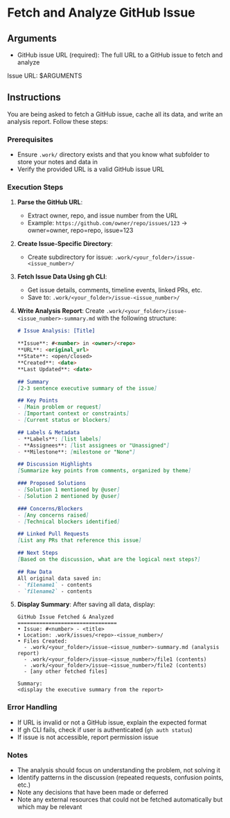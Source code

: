 # Fetch and Analyze GitHub Issue

## Arguments
- GitHub issue URL (required): The full URL to a GitHub issue to fetch and analyze

Issue URL: $ARGUMENTS

## Instructions

You are being asked to fetch a GitHub issue, cache all its data, and write an analysis report. Follow these steps:

### Prerequisites
- Ensure `.work/` directory exists and that you know what subfolder to store your notes and data in
- Verify the provided URL is a valid GitHub issue URL

### Execution Steps

1. **Parse the GitHub URL**:
   - Extract owner, repo, and issue number from the URL
   - Example: `https://github.com/owner/repo/issues/123` → owner=owner, repo=repo, issue=123

2. **Create Issue-Specific Directory**:
   - Create subdirectory for issue: `.work/<your_folder>/issue-<issue_number>/`

3. **Fetch Issue Data Using gh CLI**:
   - Get issue details, comments, timeline events, linked PRs, etc.
   - Save to: `.work/<your_folder>/issue-<issue_number>/`

4. **Write Analysis Report**:
   Create `.work/<your_folder>/issue-<issue_number>-summary.md` with the following structure:
   
   ```markdown
   # Issue Analysis: [Title]
   
   **Issue**: #<number> in <owner>/<repo>
   **URL**: <original_url>
   **State**: <open/closed>
   **Created**: <date>
   **Last Updated**: <date>
   
   ## Summary
   [2-3 sentence executive summary of the issue]
   
   ## Key Points
   - [Main problem or request]
   - [Important context or constraints]
   - [Current status or blockers]
   
   ## Labels & Metadata
   - **Labels**: [list labels]
   - **Assignees**: [list assignees or "Unassigned"]
   - **Milestone**: [milestone or "None"]
   
   ## Discussion Highlights
   [Summarize key points from comments, organized by theme]
   
   ### Proposed Solutions
   - [Solution 1 mentioned by @user]
   - [Solution 2 mentioned by @user]
   
   ### Concerns/Blockers
   - [Any concerns raised]
   - [Technical blockers identified]
   
   ## Linked Pull Requests
   [List any PRs that reference this issue]
   
   ## Next Steps
   [Based on the discussion, what are the logical next steps?]
   
   ## Raw Data
   All original data saved in:
   - `filename1` - contents
   - `filename2` - contents
   ```

5. **Display Summary**:
   After saving all data, display:
   ```
   GitHub Issue Fetched & Analyzed
   ================================
   • Issue: #<number> - <title>
   • Location: .work/issues/<repo>-<issue_number>/
   • Files Created:
     - .work/<your_folder>/issue-<issue_number>-summary.md (analysis report)
     - .work/<your_folder>/issue-<issue_number>/file1 (contents)
     - .work/<your_folder>/issue-<issue_number>/file2 (contents)
     - [any other fetched files]
   
   Summary:
   <display the executive summary from the report>
   ```

### Error Handling
- If URL is invalid or not a GitHub issue, explain the expected format
- If gh CLI fails, check if user is authenticated (`gh auth status`)
- If issue is not accessible, report permission issue

### Notes
- The analysis should focus on understanding the problem, not solving it
- Identify patterns in the discussion (repeated requests, confusion points, etc.)
- Note any decisions that have been made or deferred
- Note any external resources that could not be fetched automatically but which may be relevant
